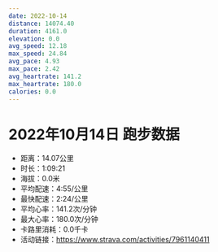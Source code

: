 ```yaml
---
date: 2022-10-14
distance: 14074.40
duration: 4161.0
elevation: 0.0
avg_speed: 12.18
max_speed: 24.84
avg_pace: 4.93
max_pace: 2.42
avg_heartrate: 141.2
max_heartrate: 180.0
calories: 0.0
---
```


# 2022年10月14日 跑步数据

- 距离：14.07公里
- 时长：1:09:21
- 海拔：0.0米
- 平均配速：4:55/公里
- 最快配速：2:24/公里
- 平均心率：141.2次/分钟
- 最大心率：180.0次/分钟
- 卡路里消耗：0.0千卡
- 活动链接：https://www.strava.com/activities/7961140411
